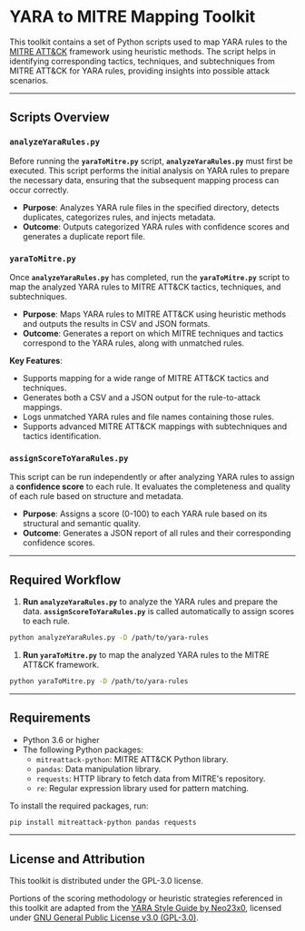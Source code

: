 # YARA to MITRE Mapping Toolkit

This toolkit contains a set of Python scripts used to map YARA rules to the [MITRE ATT&CK](https://attack.mitre.org/) framework using heuristic methods. The script helps in identifying corresponding tactics, techniques, and subtechniques from MITRE ATT&CK for YARA rules, providing insights into possible attack scenarios.

---

## **Scripts Overview**

### `analyzeYaraRules.py`

Before running the **`yaraToMitre.py`** script, **`analyzeYaraRules.py`** must first be executed. This script performs the initial analysis on YARA rules to prepare the necessary data, ensuring that the subsequent mapping process can occur correctly.

- **Purpose**: Analyzes YARA rule files in the specified directory, detects duplicates, categorizes rules, and injects metadata.
- **Outcome**: Outputs categorized YARA rules with confidence scores and generates a duplicate report file.

### `yaraToMitre.py`

Once **`analyzeYaraRules.py`** has completed, run the **`yaraToMitre.py`** script to map the analyzed YARA rules to MITRE ATT&CK tactics, techniques, and subtechniques.

- **Purpose**: Maps YARA rules to MITRE ATT&CK using heuristic methods and outputs the results in CSV and JSON formats.
- **Outcome**: Generates a report on which MITRE techniques and tactics correspond to the YARA rules, along with unmatched rules.

**Key Features**:

- Supports mapping for a wide range of MITRE ATT&CK tactics and techniques.
- Generates both a CSV and a JSON output for the rule-to-attack mappings.
- Logs unmatched YARA rules and file names containing those rules.
- Supports advanced MITRE ATT&CK mappings with subtechniques and tactics identification.

### `assignScoreToYaraRules.py`

This script can be run independently or after analyzing YARA rules to assign a **confidence score** to each rule. It evaluates the completeness and quality of each rule based on structure and metadata.

- **Purpose**: Assigns a score (0-100) to each YARA rule based on its structural and semantic quality.
- **Outcome**: Generates a JSON report of all rules and their corresponding confidence scores.

---

## **Required Workflow**

1. **Run `analyzeYaraRules.py`** to analyze the YARA rules and prepare the data. **`assignScoreToYaraRules.py`** is called automatically to assign scores to each rule.

```bash
python analyzeYaraRules.py -D /path/to/yara-rules
```

1. **Run `yaraToMitre.py`** to map the analyzed YARA rules to the MITRE ATT&CK framework.

```bash
python yaraToMitre.py -D /path/to/yara-rules
```

---

## **Requirements**

- Python 3.6 or higher
- The following Python packages:
  - `mitreattack-python`: MITRE ATT&CK Python library.
  - `pandas`: Data manipulation library.
  - `requests`: HTTP library to fetch data from MITRE's repository.
  - `re`: Regular expression library used for pattern matching.

To install the required packages, run:

```bash
pip install mitreattack-python pandas requests
```

---

## **License and Attribution**

This toolkit is distributed under the GPL-3.0 license.

Portions of the scoring methodology or heuristic strategies referenced in this toolkit are adapted from the [YARA Style Guide by Neo23x0](https://github.com/Neo23x0/YARA-Style-Guide), licensed under [GNU General Public License v3.0 (GPL-3.0)](https://www.gnu.org/licenses/gpl-3.0.html).
